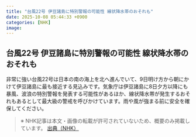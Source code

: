 ```yaml
---
title: "台風22号 伊豆諸島に特別警報の可能性 線状降水帯のおそれも"
date: 2025-10-08 05:44:33 +0900
categories: [NHK]
image: 
---
```

## 台風22号 伊豆諸島に特別警報の可能性 線状降水帯のおそれも

非常に強い台風22号は日本の南の海上を北へ進んでいて、9日明け方から朝にかけて伊豆諸島に最も接近する見込みです。気象庁は伊豆諸島に8日夕方以降にも暴風、波浪の特別警報を発表する可能性があるほか、線状降水帯が発生するおそれもあるとして最大級の警戒を呼びかけています。雨や風が強まる前に安全を確保してください。

> ※ NHK記事は本文・画像の転載が許可されていないため、概要のみ掲載しています。
[出典（NHK）](http://www3.nhk.or.jp/news/html/20251008/k10014944061000.html)
